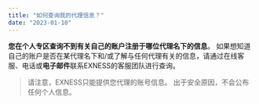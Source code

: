 ```yaml
---
title: "如何查询我的代理信息？"
date: "2023-01-10"
---
```


<Ads></Ads> 

**您在个人专区查询不到有关自己的账户注册于哪位代理名下的信息**。 如果想知道自己的账户是否在某代理名下和/或了解与任何代理有关的信息，请通过在线客服、电话或**电子邮件**联系EXNESS的客服团队进行查询。

> 请注意，EXNESS只能提供您代理的账号信息。 出于安全原因，不会公布任何个人信息。
